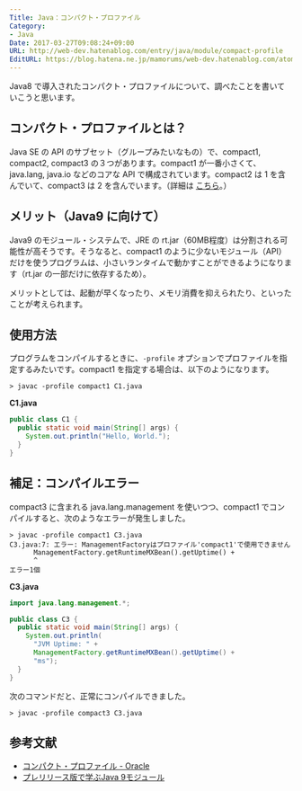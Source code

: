 ```yaml
---
Title: Java：コンパクト・プロファイル
Category:
- Java
Date: 2017-03-27T09:08:24+09:00
URL: http://web-dev.hatenablog.com/entry/java/module/compact-profile
EditURL: https://blog.hatena.ne.jp/mamorums/web-dev.hatenablog.com/atom/entry/10328749687231199989
---
```


Java8 で導入されたコンパクト・プロファイルについて、調べたことを書いていこうと思います。


## コンパクト・プロファイルとは？
Java SE の API のサブセット（グループみたいなもの）で、compact1, compact2, compact3 の３つがあります。compact1 が一番小さくて、java.lang, java.io などのコアな API で構成されています。compact2 は 1 を含んでいて、compact3 は 2 を含んでいます。（詳細は [こちら](https://docs.oracle.com/javase/jp/8/docs/technotes/guides/compactprofiles/)。）


## メリット（Java9 に向けて）
Java9 のモジュール・システムで、JRE の rt.jar（60MB程度）は分割される可能性が高そうです。そうなると、compact1 のように少ないモジュール（API）だけを使うプログラムは、小さいランタイムで動かすことができるようになります（rt.jar の一部だけに依存するため）。

メリットとしては、起動が早くなったり、メモリ消費を抑えられたり、といったことが考えられます。


## 使用方法
プログラムをコンパイルするときに、`-profile` オプションでプロファイルを指定するみたいです。compact1 を指定する場合は、以下のようになります。

```
> javac -profile compact1 C1.java
```

__C1.java__

```java
public class C1 {
  public static void main(String[] args) {
    System.out.println("Hello, World.");
  }
}
```


## 補足：コンパイルエラー
compact3 に含まれる  java.lang.management を使いつつ、compact1 でコンパイルすると、次のようなエラーが発生しました。

```
> javac -profile compact1 C3.java
C3.java:7: エラー: ManagementFactoryはプロファイル'compact1'で使用できません
      ManagementFactory.getRuntimeMXBean().getUptime() +
      ^
エラー1個
```

__C3.java__

```java
import java.lang.management.*;

public class C3 {
  public static void main(String[] args) {
    System.out.println(
      "JVM Uptime: " +
      ManagementFactory.getRuntimeMXBean().getUptime() +
      "ms");
  }
}
```

次のコマンドだと、正常にコンパイルできました。

```
> javac -profile compact3 C3.java
```


## 参考文献
- [コンパクト・プロファイル - Oracle](https://docs.oracle.com/javase/jp/8/docs/technotes/guides/compactprofiles/)
- [プレリリース版で学ぶJava 9モジュール](http://www.oracle.com/webfolder/technetwork/jp/javamagazine/Java-JF16-Java9Modules.pdf)
